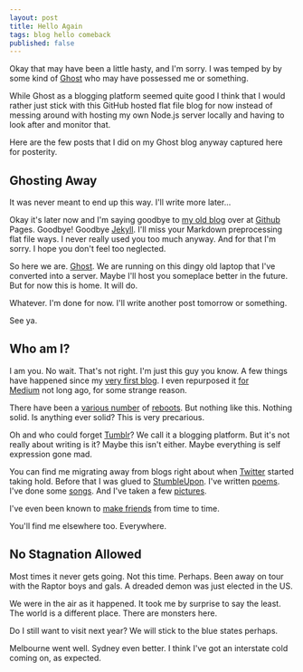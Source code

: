```yaml
---
layout: post
title: Hello Again
tags: blog hello comeback
published: false
---
```


Okay that may have been a little hasty, and I'm sorry. I was temped by by some kind of [Ghost](http://ghost.org) who may have possessed me or something.

While Ghost as a blogging platform seemed quite good I think that I would rather just stick with this GitHub hosted flat file blog for now instead of messing around with hosting my own Node.js server locally and having to look after and monitor that.

Here are the few posts that I did on my Ghost blog anyway captured here for posterity.

## Ghosting Away

It was never meant to end up this way. I'll write more later...

Okay it's later now and I'm saying goodbye to [my old blog](http://phocks.github.io/) over at [Github](https://github.com/) Pages. Goodbye! Goodbye [Jekyll](https://jekyllrb.com/). I'll miss your Markdown preprocessing flat file ways. I never really used you too much anyway. And for that I'm sorry. I hope you don't feel too neglected.

So here we are. [Ghost](https://ghost.org/). We are running on this dingy old laptop that I've converted into a server. Maybe I'll host you someplace better in the future. But for now this is home. It will do.

Whatever. I'm done for now. I'll write another post tomorrow or something.

See ya.

## Who am I?

I am you. No wait. That's not right. I'm just this guy you know. A few things have happened since my [very first blog](http://jb.phocks.org/). I even repurposed it [for Medium](https://medium.com/@phocks) not long ago, for some strange reason.

There have been a [various number](http://phocks.blogspot.com/) of [reboots](http://phocks.org/historic/). But nothing like this. Nothing solid. Is anything ever solid? This is very precarious.

Oh and who could forget [Tumblr](http://phocks.tumblr.com/)? We call it a blogging platform. But it's not really about writing is it? Maybe this isn't either. Maybe everything is self expression gone mad.

You can find me migrating away from blogs right about when [Twitter](http://twitter.com/phocks) started taking hold. Before that I was glued to [StumbleUpon](http://www.stumbleupon.com/stumbler/phocks). I've written [poems](http://hellopoetry.com/phocks/). I've done some [songs](https://soundcloud.com/phocks). And I've taken a few [pictures](https://www.flickr.com/people/phocks/).

I've even been known to [make friends](https://www.facebook.com/phocks) from time to time.

You'll find me elsewhere too. Everywhere.

## No Stagnation Allowed

Most times it never gets going. Not this time. Perhaps. Been away on tour with the Raptor boys and gals. A dreaded demon was just elected in the US.

We were in the air as it happened. It took me by surprise to say the least. The world is a different place. There are monsters here.

Do I still want to visit next year? We will stick to the blue states perhaps.

Melbourne went well. Sydney even better. I think I've got an interstate cold coming on, as expected.
